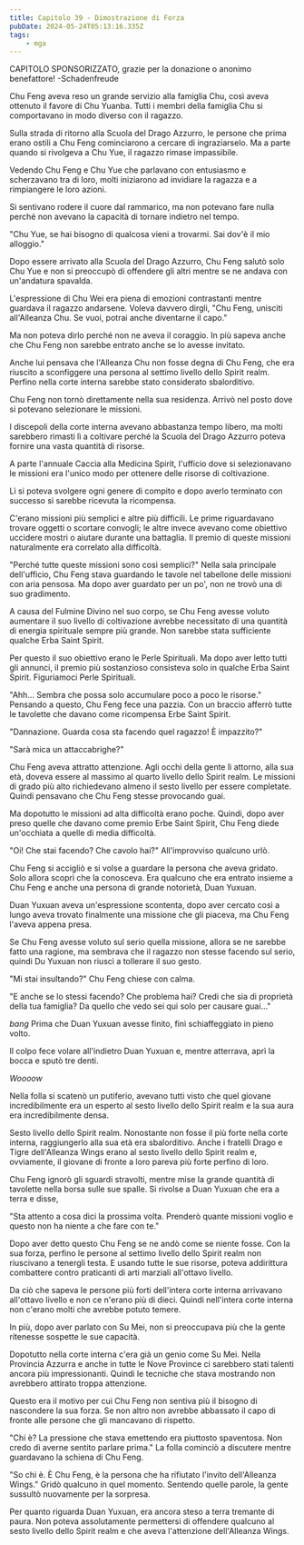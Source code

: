 ```yaml
---
title: Capitolo 39 - Dimostrazione di Forza
pubDate: 2024-05-24T05:13:16.335Z
tags:
    - mga
---
```



CAPITOLO SPONSORIZZATO, grazie per la donazione o anonimo benefattore!
-Schadenfreude


Chu Feng aveva reso un grande servizio alla famiglia Chu, così aveva ottenuto il favore di Chu Yuanba.
Tutti i membri della famiglia Chu si comportavano in modo diverso con il ragazzo.


Sulla strada di ritorno alla Scuola del Drago Azzurro, le persone che prima erano ostili a Chu Feng cominciarono a cercare di ingraziarselo. Ma a parte quando si rivolgeva a Chu Yue, il ragazzo rimase impassibile.


Vedendo Chu Feng e Chu Yue che parlavano con entusiasmo e scherzavano tra di loro, molti iniziarono ad invidiare la ragazza e a rimpiangere le loro azioni.


Si sentivano rodere il cuore dal rammarico, ma non potevano fare nulla perché non avevano la capacità di tornare indietro nel tempo.


"Chu Yue, se hai bisogno di qualcosa vieni a trovarmi. Sai dov'è il mio alloggio."


Dopo essere arrivato alla Scuola del Drago Azzurro, Chu Feng salutò solo Chu Yue e non si preoccupò di offendere gli altri mentre se ne andava con un'andatura spavalda.


L'espressione di Chu Wei era piena di emozioni contrastanti mentre guardava il ragazzo andarsene. Voleva davvero dirgli, "Chu Feng, unisciti all'Alleanza Chu. Se vuoi, potrai anche diventarne il capo."


Ma non poteva dirlo perché non ne aveva il coraggio. In più sapeva anche che Chu Feng non sarebbe entrato anche se lo avesse invitato.


Anche lui pensava che l'Alleanza Chu non fosse degna di Chu Feng, che era riuscito a sconfiggere una persona al settimo livello dello Spirit realm. Perfino nella corte interna sarebbe stato considerato sbalorditivo.


Chu Feng non tornò direttamente nella sua residenza. Arrivò nel posto dove si potevano selezionare le missioni.


I discepoli della corte interna avevano abbastanza tempo libero, ma molti sarebbero rimasti lì a coltivare perché la Scuola del Drago Azzurro poteva fornire una vasta quantità di risorse.


A parte l'annuale Caccia alla Medicina Spirit, l'ufficio dove si selezionavano le missioni era l'unico modo per ottenere delle risorse di coltivazione.


Lì si poteva svolgere ogni genere di compito e dopo averlo terminato con successo si sarebbe ricevuta la ricompensa.


C'erano missioni più semplici e altre più difficili. Le prime riguardavano trovare oggetti o scortare convogli; le altre invece avevano come obiettivo uccidere mostri o aiutare durante una battaglia.
Il premio di queste missioni naturalmente era correlato alla difficoltà.


"Perché tutte queste missioni sono così semplici?" Nella sala principale dell'ufficio, Chu Feng stava guardando le tavole nel tabellone delle missioni con aria pensosa. Ma dopo aver guardato per un po', non ne trovò una di suo gradimento.


A causa del Fulmine Divino nel suo corpo, se Chu Feng avesse voluto aumentare il suo livello di coltivazione avrebbe necessitato di una quantità di energia spirituale sempre più grande. Non sarebbe stata sufficiente qualche Erba Saint Spirit.


Per questo il suo obiettivo erano le Perle Spirituali. Ma dopo aver letto tutti gli annunci, il premio più sostanzioso consisteva solo in qualche Erba Saint Spirit. Figuriamoci Perle Spirituali.


"Ahh... Sembra che possa solo accumulare poco a poco le risorse." Pensando a questo, Chu Feng fece una pazzia. Con un braccio afferrò tutte le tavolette che davano come ricompensa Erbe Saint Spirit.


"Dannazione. Guarda cosa sta facendo quel ragazzo! È impazzito?"


"Sarà mica un attaccabrighe?"


Chu Feng aveva attratto attenzione. Agli occhi della gente lì attorno, alla sua età, doveva essere al massimo al quarto livello dello Spirit realm. Le missioni di grado più alto richiedevano almeno il sesto livello per essere completate. Quindi pensavano che Chu Feng stesse provocando guai.


Ma dopotutto le missioni ad alta difficoltà erano poche. Quindi, dopo aver preso quelle che davano come premio Erbe Saint Spirit, Chu Feng diede un'occhiata a quelle di media difficoltà.


"Oi! Che stai facendo? Che cavolo hai?" All'improvviso qualcuno urlò.


Chu Feng si accigliò e si volse a guardare la persona che aveva gridato. Solo allora scoprì che la conosceva. Era qualcuno che era entrato insieme a Chu Feng e anche una persona di grande notorietà, Duan Yuxuan.


Duan Yuxuan aveva un'espressione scontenta, dopo aver cercato così a lungo aveva trovato finalmente una missione che gli piaceva, ma Chu Feng l'aveva appena presa.


Se Chu Feng avesse voluto sul serio quella missione, allora se ne sarebbe fatto una ragione, ma sembrava che il ragazzo non stesse facendo sul serio, quindi Du Yuxuan non riuscì a tollerare il suo gesto.


"Mi stai insultando?" Chu Feng chiese con calma.


"E anche se lo stessi facendo? Che problema hai? Credi che sia di proprietà della tua famiglia? Da quello che vedo sei qui solo per causare guai..."


*bang* Prima che Duan Yuxuan avesse finito, finì schiaffeggiato in pieno volto.


Il colpo fece volare all'indietro Duan Yuxuan e, mentre atterrava, aprì la bocca e sputò tre denti.


*Woooow*


Nella folla si scatenò un putiferio, avevano tutti visto che quel giovane incredibilmente era un esperto al sesto livello dello Spirit realm e la sua aura era incredibilmente densa.


Sesto livello dello Spirit realm. Nonostante non fosse il più forte nella corte interna, raggiungerlo alla sua età era sbalorditivo. Anche i fratelli Drago e Tigre dell'Alleanza Wings erano al sesto livello dello Spirit realm e, ovviamente, il giovane di fronte a loro pareva più forte perfino di loro.


Chu Feng ignorò gli sguardi stravolti, mentre mise la grande quantità di tavolette nella borsa sulle sue spalle. Si rivolse a Duan Yuxuan che era a terra e disse,


"Sta attento a cosa dici la prossima volta. Prenderò quante missioni voglio e questo non ha niente a che fare con te."


Dopo aver detto questo Chu Feng se ne andò come se niente fosse. Con la sua forza, perfino le persone al settimo livello dello Spirit realm non riuscivano a tenergli testa. E usando tutte le sue risorse, poteva addirittura combattere contro praticanti di arti marziali all'ottavo livello.


Da ciò che sapeva le persone più forti dell'intera corte interna arrivavano all'ottavo livello e non ce n'erano più di dieci. Quindi nell'intera corte interna non c'erano molti che avrebbe potuto temere.


In più, dopo aver parlato con Su Mei, non si preoccupava più che la gente ritenesse sospette le sue capacità.


Dopotutto nella corte interna c'era già un genio come Su Mei. Nella Provincia Azzurra e anche in tutte le Nove Province ci sarebbero stati talenti ancora più impressionanti. Quindi le tecniche che stava mostrando non avrebbero attirato troppa attenzione.


Questo era il motivo per cui Chu Feng non sentiva più il bisogno di nascondere la sua forza. Se non altro non avrebbe abbassato il capo di fronte alle persone che gli mancavano di rispetto.


"Chi è? La pressione che stava emettendo era piuttosto spaventosa. Non credo di averne sentito parlare prima." La folla cominciò a discutere mentre guardavano la schiena di Chu Feng.


"So chi è. È Chu Feng, è la persona che ha rifiutato l'invito dell'Alleanza Wings." Gridò qualcuno in quel momento. Sentendo quelle parole, la gente sussultò nuovamente per la sorpresa.


Per quanto riguarda Duan Yuxuan, era ancora steso a terra tremante di paura. Non poteva assolutamente permettersi di offendere qualcuno al sesto livello dello Spirit realm e che aveva l'attenzione dell'Alleanza Wings.



